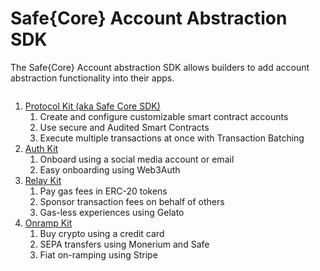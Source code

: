 # Safe{Core} Account Abstraction SDK

The Safe{Core} Account abstraction SDK allows builders to add account abstraction functionality into their apps.

<figure><img src="../../../.gitbook/assets/MAIN_CHIP_V3_00240.png" alt=""><figcaption></figcaption></figure>

1. [Protocol Kit (aka Safe Core SDK)](protocol-kit/)
   1. Create and configure customizable smart contract accounts
   2. Use secure and Audited Smart Contracts
   3. Execute multiple transactions at once with Transaction Batching
2. [Auth Kit](auth-kit/)
   1. Onboard using a social media account or email
   2. Easy onboarding using Web3Auth
3. [Relay Kit](relay-kit.md)
   1. Pay gas fees in ERC-20 tokens
   2. Sponsor transaction fees on behalf of others
   3. Gas-less experiences using Gelato
4. [Onramp Kit](onramp-kit/)
   1. Buy crypto using a credit card
   2. SEPA transfers using Monerium and Safe
   3. Fiat on-ramping using Stripe
